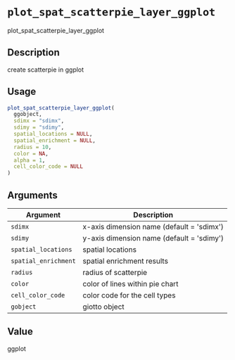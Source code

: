 # `plot_spat_scatterpie_layer_ggplot`

plot_spat_scatterpie_layer_ggplot


## Description

create scatterpie in ggplot


## Usage

```r
plot_spat_scatterpie_layer_ggplot(
  ggobject,
  sdimx = "sdimx",
  sdimy = "sdimy",
  spatial_locations = NULL,
  spatial_enrichment = NULL,
  radius = 10,
  color = NA,
  alpha = 1,
  cell_color_code = NULL
)
```


## Arguments

Argument      |Description
------------- |----------------
`sdimx`     |     x-axis dimension name (default = 'sdimx')
`sdimy`     |     y-axis dimension name (default = 'sdimy')
`spatial_locations`     |     spatial locations
`spatial_enrichment`     |     spatial enrichment results
`radius`     |     radius of scatterpie
`color`     |     color of lines within pie chart
`cell_color_code`     |     color code for the cell types
`gobject`     |     giotto object


## Value

ggplot


